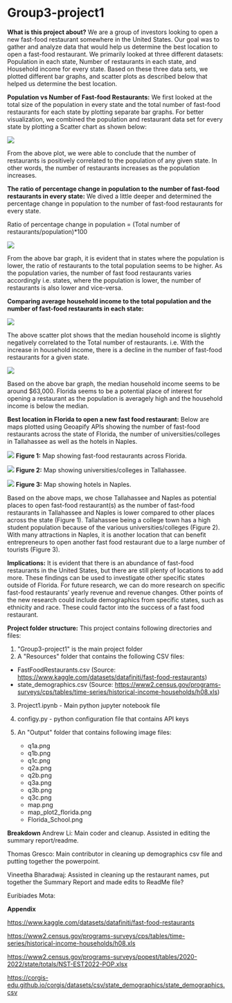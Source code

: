 # Group3-project1

**What is this project about?**
We are a group of investors looking to open a new fast-food restaurant somewhere in the United States. Our goal was to gather and analyze data that would help us determine the best location to open a fast-food restaurant. We primarily looked at three different datasets: Population in each state, Number of restaurants in each state, and Household income for every state. Based on these three data sets, we plotted different bar graphs, and scatter plots as described below that helped us determine the best location.

**Population vs Number of Fast-food Restaurants:** 
We first looked at the total size of the population in every state and the total number of fast-food restaurants for each state by plotting separate bar graphs. For better visualization, we combined the population and restaurant data set for every state by plotting a Scatter chart as shown below: 
 
 ![](Output/q1c.png)

From the above plot, we were able to conclude that the number of restaurants is positively correlated to the population of any given state. In other words, the number of restaurants increases as the population increases.

**The ratio of percentage change in population to the number of fast-food restaurants in every state:** 
We dived a little deeper and determined the percentage change in population to the number of fast-food restaurants for every state.

Ratio of percentage change in population = (Total number of restaurants/population)*100

            
![](Output/q2a.png)

From the above bar graph, it is evident that in states where the population is lower, the ratio of restaurants to the total population seems to be higher. As the population varies, the number of fast food restaurants varies accordingly i.e. states, where the population is lower, the number of restaurants is also lower and vice-versa.

**Comparing average household income to the total population and the number of fast-food restaurants in each state:** 

![](Output/q3c.png)

The above scatter plot shows that the median household income is slightly negatively correlated to the Total number of restaurants. i.e. With the increase in household income, there is a decline in the number of fast-food restaurants for a given state.

![](Output/q3b.png)

Based on the above bar graph, the median household income seems to be around $63,000. Florida seems to be a potential place of interest for opening a restaurant as the population is averagely high and the household income is below the median.  
            
**Best location in Florida to open a new fast food restaurant:** 
Below are maps plotted using Geoapify APIs showing the number of fast-food restaurants across the state of Florida, the number of universities/colleges in Tallahassee as well as the hotels in Naples.


![](Output/map_plot2_florida.png)
**Figure 1:** Map showing fast-food restaurants across Florida.

![](Output/Tallahassee.png)
**Figure 2:** Map showing universities/colleges in Tallahassee.

![](Output/Naples.png)
**Figure 3:** Map showing hotels in Naples.

Based on the above maps, we chose Tallahassee and Naples as potential places to open fast-food restaurant(s) as the number of fast-food restaurants in Tallahassee and Naples is lower compared to other places across the state (Figure 1). Tallahassee being a college town has a high student population because of the various universities/colleges (Figure 2). With many attractions in Naples, it is another location that can benefit entrepreneurs to open another fast food restaurant due to a large number of tourists (Figure 3). 

**Implications:**
It is evident that there is an abundance of fast-food restaurants in the United States, but there are still plenty of locations to add more. These findings can be used to investigate other specific states outside of Florida. For future research, we can do more research on specific fast-food restaurants’ yearly revenue and revenue changes. Other points of the new research could include demographics from specific states, such as ethnicity and race. These could factor into the success of a fast food restaurant.
                                                                                                                                                                                                                                              
**Project folder structure:**
This project contains following directories and files:

1. "Group3-project1" is the main project folder
2. A "Resources" folder that contains the following CSV files:

- FastFoodRestaurants.csv (Source: https://www.kaggle.com/datasets/datafiniti/fast-food-restaurants)
- state_demographics.csv (Source: https://www2.census.gov/programs-surveys/cps/tables/time-series/historical-income-households/h08.xls)

3. Project1.ipynb - Main python jupyter notebook file

4. configy.py - python configuration file that contains API keys

5. An "Output" folder that contains following image files:
    - q1a.png
    - q1b.png
    - q1c.png
    - q2a.png
    - q2b.png
    - q3a.png
    - q3b.png
    - q3c.png
    - map.png
    - map_plot2_florida.png
    - Florida_School.png


**Breakdown**
Andrew Li: Main coder and cleanup. Assisted in editing the summary report/readme.  

Thomas Gresco: Main contributor in cleaning up demographics csv file and putting together the powerpoint.

Vineetha Bharadwaj: Assisted in cleaning up the restaurant names, put together the Summary Report and made edits to ReadMe file?

Euribiades Mota:

**Appendix**

https://www.kaggle.com/datasets/datafiniti/fast-food-restaurants

https://www2.census.gov/programs-surveys/cps/tables/time-series/historical-income-households/h08.xls

https://www2.census.gov/programs-surveys/popest/tables/2020-2022/state/totals/NST-EST2022-POP.xlsx

https://corgis-edu.github.io/corgis/datasets/csv/state_demographics/state_demographics.csv
